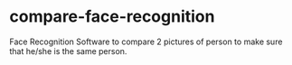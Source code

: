 # compare-face-recognition
Face Recognition Software to compare 2 pictures of person to make sure that he/she is the same person.
